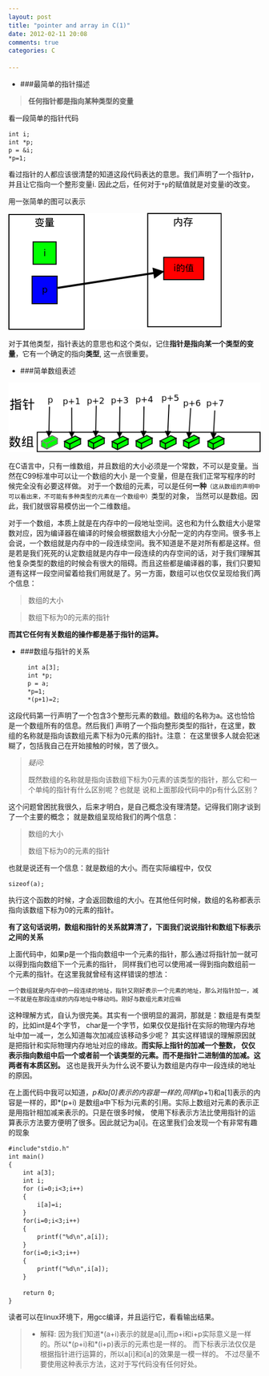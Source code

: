 ```yaml
---
layout: post
title: "pointer and array in C(1)"
date: 2012-02-11 20:08
comments: true
categories: C

---
```


+ ###最简单的指针描述
> **任何指针都是指向某种类型的变量**

看一段简单的指针代码

    int i;
    int *p;
    p = &i;
    *p=1;

看过指针的人都应该很清楚的知道这段代码表达的意思。我们声明了一个指针p，并且让它指向一个整形变量i.
因此之后，任何对于`*p`的赋值就是对变量i的改变。

用一张简单的图可以表示<!--more-->

![point1](/images/point1.png)

对于其他类型，指针表达的意思也和这个类似，记住**指针是指向某一个类型的变量**，它有一个确定的指向**类型**,
这一点很重要。

+ ###简单数组表述

![point_array](/images/point_array.png)

在C语言中，只有一维数组，并且数组的大小必须是一个常数，不可以是变量。当然在C99标准中可以让一个数组的大小
是一个变量，但是在我们正常写程序的时候完全没有必要这样做。
对于一个数组的元素，可以是任何**一种**`（这从数组的声明中可以看出来，不可能有多种类型的元素在一个数组中）`类型的对象，
当然可以是数组。因此，我们就很容易模仿出一个二维数组。

对于一个数组，本质上就是在内存中的一段地址空间。这也和为什么数组大小是常数对应，因为编译器在编译的时候会根据数组大小分配一定的内存空间。很多书上会说，一个数组就是内存中的一段连续空间。我不知道是不是对所有都是这样。但是若是我们死死的认定数组就是内存中一段连续的内存空间的话，对于我们理解其他复杂类型的数组的时候会有很大的阻碍。而且这些都是编译器的事，我们只要知道有这样一段空间留着给我们用就是了。另一方面，数组可以也仅仅呈现给我们两个信息：

>数组的大小

>数组下标为0的元素的指针

**而其它任何有关数组的操作都是基于指针的运算。**

+ ###数组与指针的关系

        int a[3];
        int *p;
        p = a;
        *p=1;
        *(p+1)=2;

这段代码第一行声明了一个包含3个整形元素的数组。数组的名称为a。这也恰恰是一个数组所有的信息。然后我们
声明了一个指向整形类型的指针，在这里，数组的名称就是指向该数组元素下标为0元素的指针。注意：
在这里很多人就会犯迷糊了，包括我自己在开始接触的时候，苦了很久。

>*疑问:*
>
>既然数组的名称就是指向该数组下标为0元素的该类型的指针，那么它和一个单纯的指针有什么区别呢？也就是
>说和上面那段代码中的p有什么区别？

这个问题曾困扰我很久，后来才明白，是自己概念没有理清楚。记得我们刚才谈到了一个主要的概念；
就是数组呈现给我们的两个信息：

>数组的大小
>
>数组下标为0的元素的指针

也就是说还有一个信息：就是数组的大小。而在实际编程中，仅仅

    sizeof(a);

执行这个函数的时候，才会返回数组的大小。在其他任何时候，数组的名称都表示指向该数组下标为0的元素的指针。

**有了这句话说明，数组和指针的关系就算清了，下面我们说说指针和数组下标表示之间的关系**

上面代码中，如果p是一个指向数组中一个元素的指针，那么通过将指针加一就可以得到指向数组下一个元素的指针，
同样我们也可以使用减一得到指向数组前一个元素的指针。在这里我就曾经有这样错误的想法：

`一个数组就是内存中的一段连续的地址，指针又刚好表示一个元素的地址，那么对指针加一，减一不就是在那段连续的内存地址中移动吗。刚好与数组元素对应嘛`

这种理解方式，自认为很完美。其实有一个很明显的漏洞，那就是：数组是有类型的，比如int是4个字节，
char是一个字节，如果仅仅是指针在实际的物理内存地址中加一减一，怎么知道每次加减应该移动多少呢？
其实这样错误的理解原因就是把指针和实际物理内存地址对应的缘故。**而实际上指针的加减一个整数，
仅仅表示指向数组中后一个或者前一个该类型的元素。而不是指针二进制值的加减。这两者有本质区别。**
这也是我开头为什么说不要认为数组是内存中一段连续的地址的原因。

在上面代码中我可以知道，*p和a[0]表示的内容是一样的,同样*(p+1)和a[1]表示的内容是一样的，即*(p+i)
是数组a中下标为i元素的引用。实际上数组对元素的表示正是用指针相加减来表示的。只是在很多时候，
使用下标表示方法比使用指针的运算表示方法要方便明了很多。因此就记为a[i]。在这里我们会发现一个有非常有趣
的现象

    #include"stdio.h"
    int main()
    {
        int a[3];
        int i;
        for (i=0;i<3;i++)
        {
            i[a]=i;
        }
        for(i=0;i<3;i++)
        {
            printf("%d\n",a[i]);
        }
        for(i=0;i<3;i++)
        {
            printf("%d\n",i[a]);
        }
    
        return 0;
    }


读者可以在linux环境下，用gcc编译，并且运行它，看看输出结果。

> + 解释:
>因为我们知道*(a+i)表示的就是a[i],而p+i和i+p实际意义是一样的。所以*(p+i)和*(i+p)表示的元素也是一样的。
>而下标表示法仅仅是根据指针进行运算的，所以a[i]和i[a]的效果是一模一样的。
>不过尽量不要使用这种表示方法，这对于写代码没有任何好处。



